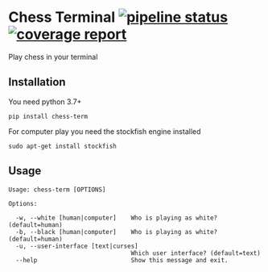 # Chess Terminal [![pipeline status](https://gitlab.com/OldIronHorse/chess-term/badges/master/pipeline.svg)](https://gitlab.com/OldIronHorse/chess-term/-/commits/master) [![coverage report](https://gitlab.com/OldIronHorse/chess-term/badges/master/coverage.svg)](https://gitlab.com/OldIronHorse/chess-term/-/commits/master)

Play chess in your terminal

## Installation

You need python 3.7+

`pip install chess-term`

For computer play you need the stockfish engine installed

`sudo apt-get install stockfish`

## Usage

```
Usage: chess-term [OPTIONS]

Options:

  -w, --white [human|computer]    Who is playing as white? (default=human)
  -b, --black [human|computer]    Who is playing as white? (default=human)
  -u, --user-interface [text|curses]
                                  Which user interface? (default=text)
  --help                          Show this message and exit.
```
